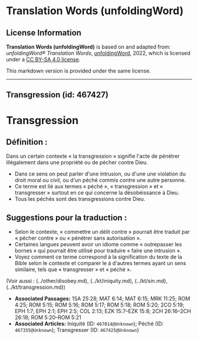 # Translation Words (unfoldingWord)

## License Information

**Translation Words (unfoldingWord)** is based on and adapted from: _unfoldingWord® Translation Words_, [unfoldingWord](https://unfoldingword.org/utw), 2022, which is licensed under a [CC BY-SA 4.0 license](https://creativecommons.org/licenses/by-sa/4.0/legalcode.en).

This markdown version is provided under the same license.



--------------------------------

## Transgression (id: 467427)

Transgression
=============

Définition :
------------

Dans un certain contexte « la transgression » signifie l'acte de pénétrer illégalement dans une propriété ou de pécher contre Dieu.

* Dans ce sens on peut parler d'une intrusion, ou d'une une violation du droit moral ou civil, ou d'un péché commis contre une autre personne.
* Ce terme est lié aux termes « péché », « transgression » et « transgresser » surtout en ce qui concerne la désobéissance à Dieu.
* Tous les péchés sont des transgressions contre Dieu.

Suggestions pour la traduction :
--------------------------------

* Selon le contexte, « commettre un délit contre » pourrait être traduit par « pécher contre » ou « pénétrer sans autorisation ».
* Certaines langues peuvent avoir un idiome comme « outrepasser les bornes » qui pourrait être utilisé pour traduire « faire une intrusion ».
* Voyez comment ce terme correspond à la signification du texte de la Bible selon le contexte et comparer le à d'autres termes ayant un sens similaire, tels que « transgresser » et « péché ».

(Voir aussi : (../other/disobey.md), (../kt/iniquity.md), (../kt/sin.md), (../kt/transgression.md))

* **Associated Passages:** 1SA 25:28; MAT 6:14; MAT 6:15; MRK 11:25; ROM 4:25; ROM 5:15; ROM 5:16; ROM 5:17; ROM 5:18; ROM 5:20; 2CO 5:19; EPH 1:7; EPH 2:1; EPH 2:5; COL 2:13; EZK 15:7–EZK 15:8; 2CH 26:16–2CH 26:18; ROM 5:20–ROM 5:21
* **Associated Articles:** Iniquité (ID: `467014@Unknown`); Péché (ID: `467355@Unknown`); Transgresser (ID: `467425@Unknown`)

